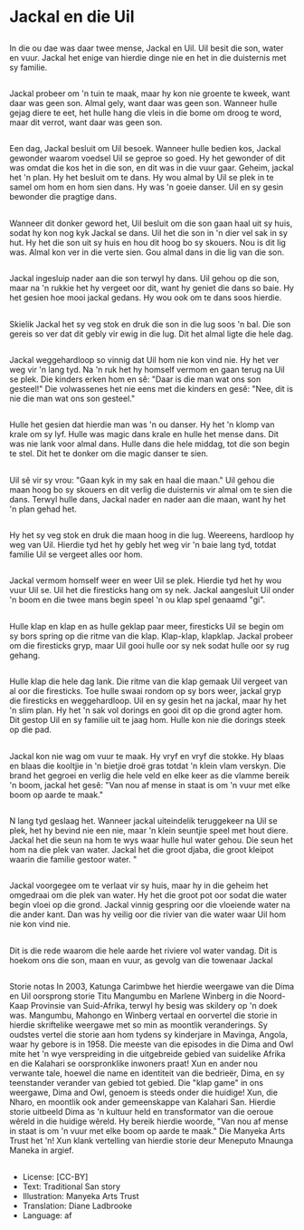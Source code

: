 # Jackal en die Uil

##
In die ou dae was daar twee mense,
Jackal en Uil.
Uil besit die son, water en vuur.
Jackal het enige van hierdie dinge
nie en het in die duisternis met sy
familie.

##
Jackal probeer om 'n tuin te maak,
maar hy kon nie groente te kweek,
want daar was geen son.
Almal gely, want daar was geen
son.
Wanneer hulle gejag diere te eet,
het hulle hang die vleis in die bome
om droog te word, maar dit verrot,
want daar was geen son.

##
Een dag, Jackal besluit om Uil
besoek. Wanneer hulle bedien kos,
Jackal gewonder waarom voedsel
Uil se geproe so goed. Hy het
gewonder of dit was omdat die kos
het in die son, en dit was in die vuur
gaar.
Geheim, jackal het 'n plan. Hy het
besluit om te dans. Hy wou almal by
Uil se plek in te samel om hom en
hom sien dans. Hy was 'n goeie
danser. Uil en sy gesin bewonder
die pragtige dans.

##
Wanneer dit donker geword het, Uil
besluit om die son gaan haal uit sy
huis, sodat hy kon nog kyk Jackal se
dans.
Uil het die son in 'n dier vel sak in
sy hut. Hy het die son uit sy huis en
hou dit hoog bo sy skouers.
Nou is dit lig was. Almal kon ver in
die verte sien. Gou almal dans in
die lig van die son.

##
Jackal ingesluip nader aan die son
terwyl hy dans. Uil gehou op die
son, maar na 'n rukkie het hy
vergeet oor dit, want hy geniet die
dans so baie. Hy het gesien hoe
mooi jackal gedans. Hy wou ook om
te dans soos hierdie.

##
Skielik Jackal het sy veg stok en
druk die son in die lug soos 'n bal.
Die son gereis so ver dat dit gebly
vir ewig in die lug. Dit het almal
ligte die hele dag.

##
Jackal weggehardloop so vinnig dat
Uil hom nie kon vind nie.
Hy het ver weg vir 'n lang tyd. Na 'n
ruk het hy homself vermom en gaan
terug na Uil se plek.
Die kinders erken hom en sê:
"Daar is die man wat ons son
gesteel!"
Die volwassenes het nie eens met
die kinders en gesê:
"Nee, dit is nie die man wat ons son
gesteel."

##
Hulle het gesien dat hierdie man
was 'n ou danser. Hy het 'n klomp
van krale om sy lyf. Hulle was magic
dans krale en hulle het mense dans.
Dit was nie lank voor almal dans.
Hulle dans die hele middag, tot die
son begin te stel. Dit het te donker
om die magic danser te sien.

##
Uil sê vir sy vrou: "Gaan kyk in my
sak en haal die maan."
Uil gehou die maan hoog bo sy
skouers en dit verlig die duisternis
vir almal om te sien die dans.
Terwyl hulle dans, Jackal nader en
nader aan die maan, want hy het 'n
plan gehad het.

##
Hy het sy veg stok en druk die
maan hoog in die lug. Weereens,
hardloop hy weg van Uil. Hierdie tyd
het hy gebly het weg vir 'n baie
lang tyd, totdat familie Uil se
vergeet alles oor hom.

##
Jackal vermom homself weer en
weer Uil se plek.
Hierdie tyd het hy wou vuur Uil se.
Uil het die firesticks hang om sy
nek.
Jackal aangesluit Uil onder 'n boom
en die twee mans begin speel 'n ou
klap spel genaamd "gi".

##
Hulle klap en klap en as hulle
geklap paar meer, firesticks Uil se
begin om sy bors spring op die
ritme van die klap. Klap-klap, klapklap.
Jackal probeer om die firesticks
gryp, maar Uil gooi hulle oor sy nek
sodat hulle oor sy rug gehang.

##
Hulle klap die hele dag lank. Die ritme van die klap gemaak Uil
vergeet van al oor die firesticks.
Toe hulle swaai rondom op sy bors weer, jackal gryp die firesticks
en weggehardloop.
Uil en sy gesin het na jackal, maar hy het 'n slim plan. Hy het 'n
sak vol dorings en gooi dit op die grond agter hom. Dit gestop Uil
en sy familie uit te jaag hom. Hulle kon nie die dorings steek op
die pad.

##
Jackal kon nie wag om vuur te
maak. Hy vryf en vryf die stokke. Hy
blaas en blaas die kooltjie in 'n
bietjie droë gras totdat 'n klein vlam
verskyn. Die brand het gegroei en
verlig die hele veld en elke keer as
die vlamme bereik 'n boom, jackal
het gesê: "Van nou af mense in
staat is om 'n vuur met elke boom
op aarde te maak."

##
N lang tyd geslaag het. Wanneer
jackal uiteindelik teruggekeer na Uil
se plek, het hy bevind nie een nie,
maar 'n klein seuntjie speel met
hout diere.
Jackal het die seun na hom te wys
waar hulle hul water gehou. Die
seun het hom na die plek van water.
Jackal het die groot djaba, die groot
kleipot waarin die familie gestoor
water. "

##
Jackal voorgegee om te verlaat vir sy huis, maar hy in die geheim
het omgedraai om die plek van water. Hy het die groot pot oor
sodat die water begin vloei op die grond.
Jackal vinnig gespring oor die vloeiende water na die ander kant.
Dan was hy veilig oor die rivier van die water waar Uil hom nie kon
vind nie.

##
Dit is die rede waarom die hele
aarde het riviere vol water vandag.
Dit is hoekom ons die son, maan en
vuur, as gevolg van die towenaar
Jackal

##
Storie notas
In 2003, Katunga Carimbwe het hierdie weergawe van die Dima en
Uil oorsprong storie Titu Mangumbu en Marlene Winberg in die
Noord-Kaap Provinsie van Suid-Afrika, terwyl hy besig was skildery
op 'n doek was. Mangumbu, Mahongo en Winberg vertaal en
oorvertel die storie in hierdie skriftelike weergawe met so min as
moontlik veranderings. Sy oudstes vertel die storie aan hom
tydens sy kinderjare in Mavinga, Angola, waar hy gebore is in
1958.
Die meeste van die episodes in die Dima and Owl mite het 'n wye
verspreiding in die uitgebreide gebied van suidelike Afrika en die
Kalahari se oorspronklike inwoners praat! Xun en ander nou
verwante tale, hoewel die name en identiteit van die bedrieër,
Dima, en sy teenstander verander van gebied tot gebied.
Die "klap game" in ons weergawe, Dima and Owl, genoem is
steeds onder die huidige! Xun, die Nharo, en moontlik ook ander
gemeenskappe van Kalahari San. Hierdie storie uitbeeld Dima as
'n kultuur held en transformator van die oeroue wêreld in die
huidige wêreld. Hy bereik hierdie woorde, "Van nou af mense in
staat is om 'n vuur met elke boom op aarde te maak."
Die Manyeka Arts Trust het 'n! Xun klank vertelling van hierdie
storie deur Meneputo Mnaunga Maneka
in argief.

##
* License: [CC-BY]
* Text: Traditional San story
* Illustration: Manyeka Arts Trust
* Translation: Diane Ladbrooke
* Language: af
